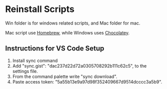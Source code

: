 # Reinstall Scripts

Win folder is for windows related scripts, and Mac folder for mac.

Mac script use [Homebrew](https://brew.sh/), while Windows uses [Chocolatey](https://chocolatey.org/).

## Instructions for VS Code Setup

1. Install sync command
2. Add "sync.gist": "dac237d22d72a0305708292b111c62c5", to the settings file.
3. From the command palette write "sync download".
4. Paste access token: "5a55b13e9a97d98f352409667d9514dcccc3a5b9".
